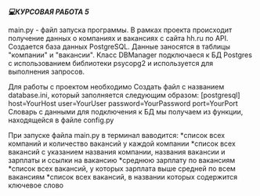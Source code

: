 ***💻КУРСОВАЯ РАБОТА 5***

main.py - файл запуска программы.
В рамках проекта происходит получение данных о компаниях и вакансиях с сайта hh.ru по API.
Создается база данных PostgreSQL. Данные заносятся в таблицы "компании" и "вакансии".
Kласс DBManager подключаеся к БД Postgres с использованием библиотеки psycopg2 и используется для выполнения запросов.

Для работы с проектом необходимо
Создать файл с названием database.ini, который заполняется следующим образом: [postgresql] host=YourHost user=YourUser password=YourPassword port=YourPort
Словарь с данными для подключения к БД мы получаем из функции, находящейся в файле config.py

При запуске файла main.py в терминал ваводится:
*список всех компаний и количество вакансий у каждой компании
*список всех вакансий с указанием названия компании, названия вакансии и зарплаты и ссылки на вакансию
*среднюю зарплату по вакансиям
*список всех вакансий, у которых зарплата выше средней по всем вакансиям
*список всех вакансий, в названии которых содержится ключевое слово
